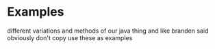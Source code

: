 # Examples
different variations and methods of our java thing
and like branden said obviously don't copy use these as examples
